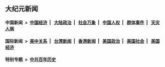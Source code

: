 ## 大纪元新闻

#### 中国新闻 &nbsp;>&nbsp; [中国经济](indexes/ncid283/README.md?08131245) &nbsp;| &nbsp; [大陆政治](indexes/ncid277/README.md?08131245) &nbsp;| &nbsp; [社会万象](indexes/ncid282/README.md?08131245) &nbsp;| &nbsp; [中国人权](indexes/ncid278/README.md?08131245) &nbsp;| &nbsp; [群体事件](indexes/ncid279/README.md?08131245) &nbsp;| &nbsp; [天灾人祸](indexes/ncid280/README.md?08131245)

#### 国际新闻 &nbsp;>&nbsp; [美中关系](indexes/nf1412576/README.md?08131245) &nbsp;| &nbsp; [台湾新闻](indexes/ncid1349361/README.md?08131245) &nbsp;| &nbsp; [香港新闻](indexes/ncid1349362/README.md?08131245) &nbsp;| &nbsp; [美国政治](indexes/ncid1078159/README.md?08131245) &nbsp;| &nbsp; [美国社会](indexes/ncid1078160/README.md?08131245) &nbsp;| &nbsp; [美国经济](indexes/ncid1078158/README.md?08131245)

#### 特别专题 &nbsp;>&nbsp; [中共百年历史](https://github.com/epoch-news/epoch-special/blob/master/README.md?08131245)  
